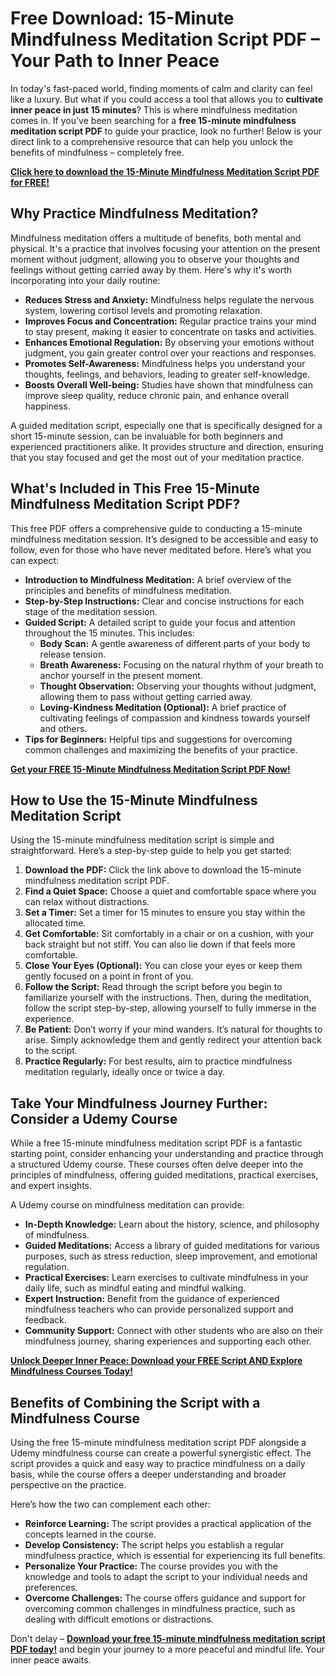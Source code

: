 # Free Download: 15-Minute Mindfulness Meditation Script PDF – Your Path to Inner Peace

In today's fast-paced world, finding moments of calm and clarity can feel like a luxury. But what if you could access a tool that allows you to **cultivate inner peace in just 15 minutes**? This is where mindfulness meditation comes in. If you've been searching for a **free 15-minute mindfulness meditation script PDF** to guide your practice, look no further! Below is your direct link to a comprehensive resource that can help you unlock the benefits of mindfulness – completely free.

[**Click here to download the 15-Minute Mindfulness Meditation Script PDF for FREE!**](https://udemywork.com/15-minute-mindfulness-meditation-script-pdf)

## Why Practice Mindfulness Meditation?

Mindfulness meditation offers a multitude of benefits, both mental and physical. It's a practice that involves focusing your attention on the present moment without judgment, allowing you to observe your thoughts and feelings without getting carried away by them. Here's why it's worth incorporating into your daily routine:

*   **Reduces Stress and Anxiety:** Mindfulness helps regulate the nervous system, lowering cortisol levels and promoting relaxation.
*   **Improves Focus and Concentration:** Regular practice trains your mind to stay present, making it easier to concentrate on tasks and activities.
*   **Enhances Emotional Regulation:** By observing your emotions without judgment, you gain greater control over your reactions and responses.
*   **Promotes Self-Awareness:** Mindfulness helps you understand your thoughts, feelings, and behaviors, leading to greater self-knowledge.
*   **Boosts Overall Well-being:** Studies have shown that mindfulness can improve sleep quality, reduce chronic pain, and enhance overall happiness.

A guided meditation script, especially one that is specifically designed for a short 15-minute session, can be invaluable for both beginners and experienced practitioners alike. It provides structure and direction, ensuring that you stay focused and get the most out of your meditation practice.

## What's Included in This Free 15-Minute Mindfulness Meditation Script PDF?

This free PDF offers a comprehensive guide to conducting a 15-minute mindfulness meditation session. It’s designed to be accessible and easy to follow, even for those who have never meditated before. Here’s what you can expect:

*   **Introduction to Mindfulness Meditation:** A brief overview of the principles and benefits of mindfulness meditation.
*   **Step-by-Step Instructions:** Clear and concise instructions for each stage of the meditation session.
*   **Guided Script:** A detailed script to guide your focus and attention throughout the 15 minutes. This includes:
    *   **Body Scan:** A gentle awareness of different parts of your body to release tension.
    *   **Breath Awareness:** Focusing on the natural rhythm of your breath to anchor yourself in the present moment.
    *   **Thought Observation:** Observing your thoughts without judgment, allowing them to pass without getting carried away.
    *   **Loving-Kindness Meditation (Optional):** A brief practice of cultivating feelings of compassion and kindness towards yourself and others.
*   **Tips for Beginners:** Helpful tips and suggestions for overcoming common challenges and maximizing the benefits of your practice.

[**Get your FREE 15-Minute Mindfulness Meditation Script PDF Now!**](https://udemywork.com/15-minute-mindfulness-meditation-script-pdf)

## How to Use the 15-Minute Mindfulness Meditation Script

Using the 15-minute mindfulness meditation script is simple and straightforward. Here’s a step-by-step guide to help you get started:

1.  **Download the PDF:** Click the link above to download the 15-minute mindfulness meditation script PDF.
2.  **Find a Quiet Space:** Choose a quiet and comfortable space where you can relax without distractions.
3.  **Set a Timer:** Set a timer for 15 minutes to ensure you stay within the allocated time.
4.  **Get Comfortable:** Sit comfortably in a chair or on a cushion, with your back straight but not stiff. You can also lie down if that feels more comfortable.
5.  **Close Your Eyes (Optional):** You can close your eyes or keep them gently focused on a point in front of you.
6.  **Follow the Script:** Read through the script before you begin to familiarize yourself with the instructions. Then, during the meditation, follow the script step-by-step, allowing yourself to fully immerse in the experience.
7.  **Be Patient:** Don’t worry if your mind wanders. It’s natural for thoughts to arise. Simply acknowledge them and gently redirect your attention back to the script.
8.  **Practice Regularly:** For best results, aim to practice mindfulness meditation regularly, ideally once or twice a day.

## Take Your Mindfulness Journey Further: Consider a Udemy Course

While a free 15-minute mindfulness meditation script PDF is a fantastic starting point, consider enhancing your understanding and practice through a structured Udemy course. These courses often delve deeper into the principles of mindfulness, offering guided meditations, practical exercises, and expert insights.

A Udemy course on mindfulness meditation can provide:

*   **In-Depth Knowledge:** Learn about the history, science, and philosophy of mindfulness.
*   **Guided Meditations:** Access a library of guided meditations for various purposes, such as stress reduction, sleep improvement, and emotional regulation.
*   **Practical Exercises:** Learn exercises to cultivate mindfulness in your daily life, such as mindful eating and mindful walking.
*   **Expert Instruction:** Benefit from the guidance of experienced mindfulness teachers who can provide personalized support and feedback.
*   **Community Support:** Connect with other students who are also on their mindfulness journey, sharing experiences and supporting each other.

[**Unlock Deeper Inner Peace: Download your FREE Script AND Explore Mindfulness Courses Today!**](https://udemywork.com/15-minute-mindfulness-meditation-script-pdf)

## Benefits of Combining the Script with a Mindfulness Course

Using the free 15-minute mindfulness meditation script PDF alongside a Udemy mindfulness course can create a powerful synergistic effect. The script provides a quick and easy way to practice mindfulness on a daily basis, while the course offers a deeper understanding and broader perspective on the practice.

Here’s how the two can complement each other:

*   **Reinforce Learning:** The script provides a practical application of the concepts learned in the course.
*   **Develop Consistency:** The script helps you establish a regular mindfulness practice, which is essential for experiencing its full benefits.
*   **Personalize Your Practice:** The course provides you with the knowledge and tools to adapt the script to your individual needs and preferences.
*   **Overcome Challenges:** The course offers guidance and support for overcoming common challenges in mindfulness practice, such as dealing with difficult emotions or distractions.

Don't delay – **[Download your free 15-minute mindfulness meditation script PDF today!](https://udemywork.com/15-minute-mindfulness-meditation-script-pdf)** and begin your journey to a more peaceful and mindful life. Your inner peace awaits.
